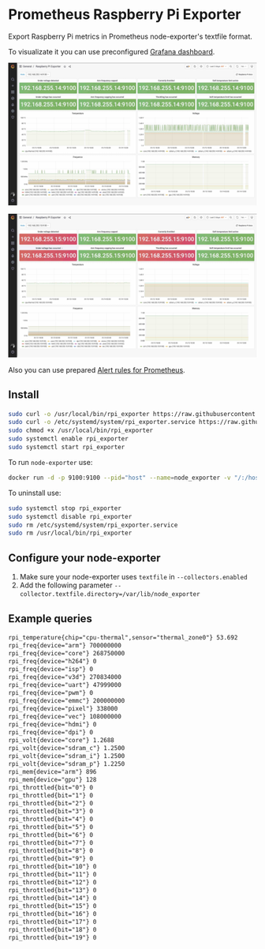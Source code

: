 # Prometheus Raspberry Pi Exporter

Export Raspberry Pi metrics in Prometheus node-exporter's textfile format.

To visualizate it you can use preconfigured [Grafana dashboard](./grafana_dashboard.json).

![image](./grafana_dashboard-1.jpg)

![image](./grafana_dashboard-2.jpg)

Also you can use prepared [Alert rules for Prometheus](./alert_rules.yml).

## Install

```bash
sudo curl -o /usr/local/bin/rpi_exporter https://raw.githubusercontent.com/urpylka/prometheus-raspberry-exporter/master/rpi_exporter
sudo curl -o /etc/systemd/system/rpi_exporter.service https://raw.githubusercontent.com/urpylka/prometheus-raspberry-exporter/master/rpi_exporter.service
sudo chmod +x /usr/local/bin/rpi_exporter
sudo systemctl enable rpi_exporter
sudo systemctl start rpi_exporter
```

To run `node-exporter` use:

```bash
docker run -d -p 9100:9100 --pid="host" --name=node_exporter -v "/:/host:ro,rslave" --restart=unless-stopped prom/node-exporter --path.rootfs=/host --collector.textfile.directory=/host/var/lib/node_exporter/textfile_collector
```

To uninstall use:

```bash
sudo systemctl stop rpi_exporter
sudo systemctl disable rpi_exporter
sudo rm /etc/systemd/system/rpi_exporter.service
sudo rm /usr/local/bin/rpi_exporter
```

## Configure your node-exporter

1. Make sure your node-exporter uses `textfile` in `--collectors.enabled`
2. Add the following parameter `--collector.textfile.directory=/var/lib/node_exporter`

## Example queries

```prom
rpi_temperature{chip="cpu-thermal",sensor="thermal_zone0"} 53.692
rpi_freq{device="arm"} 700000000
rpi_freq{device="core"} 268750000
rpi_freq{device="h264"} 0
rpi_freq{device="isp"} 0
rpi_freq{device="v3d"} 270834000
rpi_freq{device="uart"} 47999000
rpi_freq{device="pwm"} 0
rpi_freq{device="emmc"} 200000000
rpi_freq{device="pixel"} 338000
rpi_freq{device="vec"} 108000000
rpi_freq{device="hdmi"} 0
rpi_freq{device="dpi"} 0
rpi_volt{device="core"} 1.2688
rpi_volt{device="sdram_c"} 1.2500
rpi_volt{device="sdram_i"} 1.2500
rpi_volt{device="sdram_p"} 1.2250
rpi_mem{device="arm"} 896
rpi_mem{device="gpu"} 128
rpi_throttled{bit="0"} 0
rpi_throttled{bit="1"} 0
rpi_throttled{bit="2"} 0
rpi_throttled{bit="3"} 0
rpi_throttled{bit="4"} 0
rpi_throttled{bit="5"} 0
rpi_throttled{bit="6"} 0
rpi_throttled{bit="7"} 0
rpi_throttled{bit="8"} 0
rpi_throttled{bit="9"} 0
rpi_throttled{bit="10"} 0
rpi_throttled{bit="11"} 0
rpi_throttled{bit="12"} 0
rpi_throttled{bit="13"} 0
rpi_throttled{bit="14"} 0
rpi_throttled{bit="15"} 0
rpi_throttled{bit="16"} 0
rpi_throttled{bit="17"} 0
rpi_throttled{bit="18"} 0
rpi_throttled{bit="19"} 0
```
